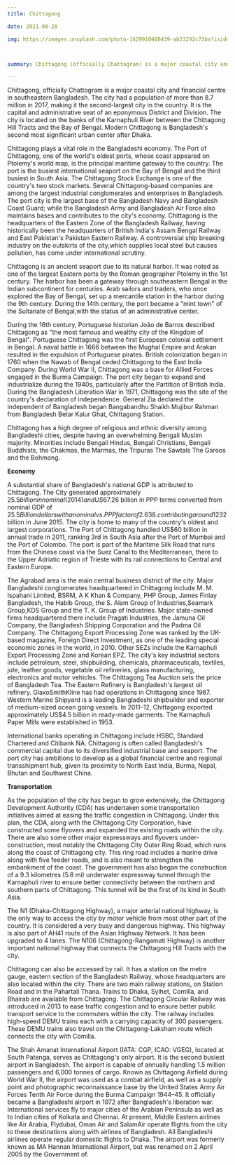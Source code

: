 ```yaml
---
title: Chittagong

date: 2021-08-28

img: https://images.unsplash.com/photo-1629910408439-ab23292c73ba?ixid=MnwxMjA3fDB8MHxwaG90by1wYWdlfHx8fGVufDB8fHx8&ixlib=rb-1.2.1&auto=format&fit=crop&w=634&q=80



summary: Chittagong (officially Chattogram) is a major coastal city and financial centre in southeastern Bangladesh. The city had a population of more than 8.7 million in 2017, making it the second-largest city in the country. It is the capital and administrative seat of an eponymous District and Division. The city is located on the banks of the Karnaphuli River between the Chittagong Hill Tracts and the Bay of Bengal. Modern Chittagong is Bangladesh's second most significant urban center after Dhaka. 

---
```


Chittagong, officially Chattogram is a major coastal city and financial centre in southeastern Bangladesh. The city had a population of more than 8.7 million in 2017, making it the second-largest city in the country. It is the capital and administrative seat of an eponymous District and Division. The city is located on the banks of the Karnaphuli River between the Chittagong Hill Tracts and the Bay of Bengal. Modern Chittagong is Bangladesh's second most significant urban center after Dhaka.

Chittagong plays a vital role in the Bangladeshi economy. The Port of Chittagong, one of the world's oldest ports, whose coast appeared on Ptolemy's world map, is the principal maritime gateway to the country. The port is the busiest international seaport on the Bay of Bengal and the third busiest in South Asia. The Chittagong Stock Exchange is one of the country's two stock markets. Several Chittagong-based companies are among the largest industrial conglomerates and enterprises in Bangladesh. The port city is the largest base of the Bangladesh Navy and Bangladesh Coast Guard; while the Bangladesh Army and Bangladesh Air Force also maintains bases and contributes to the city's economy. Chittagong is the headquarters of the Eastern Zone of the Bangladesh Railway, having historically been the headquarters of British India's Assam Bengal Railway and East Pakistan's Pakistan Eastern Railway. A controversial ship breaking industry on the outskirts of the city,which supplies local steel but causes pollution, has come under international scrutiny.

Chittagong is an ancient seaport due to its natural harbor. It was noted as one of the largest Eastern ports by the Roman geographer Ptolemy in the 1st century. The harbor has been a gateway through southeastern Bengal in the Indian subcontinent for centuries. Arab sailors and traders, who once explored the Bay of Bengal, set up a mercantile station in the harbor during the 9th century. During the 14th century, the port became a "mint town" of the Sultanate of Bengal,with the status of an administrative center.

During the 16th century, Portuguese historian João de Barros described Chittagong as "the most famous and wealthy city of the Kingdom of Bengal". Portuguese Chittagong was the first European colonial settlement in Bengal. A naval battle in 1666 between the Mughal Empire and Arakan resulted in the expulsion of Portuguese pirates. British colonization began in 1760 when the Nawab of Bengal ceded Chittagong to the East India Company. During World War II, Chittagong was a base for Allied Forces engaged in the Burma Campaign. The port city began to expand and industrialize during the 1940s, particularly after the Partition of British India. During the Bangladesh Liberation War in 1971, Chittagong was the site of the country's declaration of independence. General Zia declared the independent of Bangladesh began Bangabandhu Shaikh Mujibur Rahman from Bangladesh Betar Kalur Ghat, Chittagong Station.

Chittagong has a high degree of religious and ethnic diversity among Bangladeshi cities, despite having an overwhelming Bengali Muslim majority. Minorities include Bengali Hindus, Bengali Christians, Bengali Buddhists, the Chakmas, the Marmas, the Tripuras The Sawtals The Garoos and the Bohmong.


**Economy**


A substantial share of Bangladesh's national GDP is attributed to Chittagong. The City generated approximately $25.5 billion in nominal (2014) and US$67.26 billion in PPP terms converted from nominal GDP of $25.5 Billion dollars with a nominal vs. PPP factor of 2.638. contributing around 12% of the nation's economy. Chittagong generates for 40% of Bangladesh's industrial output, 80% of its international trade and 50% of its governmental revenue. The Chittagong Stock Exchange has more than 700 listed companies, with a market capitalisation of US$32 billion in June 2015. The city is home to many of the country's oldest and largest corporations. The Port of Chittagong handled US$60 billion in annual trade in 2011, ranking 3rd in South Asia after the Port of Mumbai and the Port of Colombo. The port is part of the Maritime Silk Road that runs from the Chinese coast via the Suez Canal to the Mediterranean, there to the Upper Adriatic region of Trieste with its rail connections to Central and Eastern Europe.

The Agrabad area is the main central business district of the city. Major Bangladeshi conglomerates headquartered in Chittagong include M. M. Ispahani Limited, BSRM, A K Khan & Company, PHP Group, James Finlay Bangladesh, the Habib Group, the S. Alam Group of Industries,Seamark Group,KDS Group and the T. K. Group of Industries. Major state-owned firms headquartered there include Pragati Industries, the Jamuna Oil Company, the Bangladesh Shipping Corporation and the Padma Oil Company. The Chittagong Export Processing Zone was ranked by the UK-based magazine, Foreign Direct Investment, as one of the leading special economic zones in the world, in 2010. Other SEZs include the Karnaphuli Export Processing Zone and Korean EPZ. The city's key industrial sectors include petroleum, steel, shipbuilding, chemicals, pharmaceuticals, textiles, jute, leather goods, vegetable oil refineries, glass manufacturing, electronics and motor vehicles. The Chittagong Tea Auction sets the price of Bangladesh Tea. The Eastern Refinery is Bangladesh's largest oil refinery. GlaxoSmithKline has had operations in Chittagong since 1967. Western Marine Shipyard is a leading Bangladeshi shipbuilder and exporter of medium-sized ocean going vessels. In 2011–12, Chittagong exported approximately US$4.5 billion in ready-made garments. The Karnaphuli Paper Mills were established in 1953.

International banks operating in Chittagong include HSBC, Standard Chartered and Citibank NA. Chittagong is often called Bangladesh's commercial capital due to its diversified industrial base and seaport. The port city has ambitions to develop as a global financial centre and regional transshipment hub, given its proximity to North East India, Burma, Nepal, Bhutan and Southwest China.


**Transportation**

As the population of the city has begun to grow extensively, the Chittagong Development Authority (CDA) has undertaken some transportation initiatives aimed at easing the traffic congestion in Chittagong. Under this plan, the CDA, along with the Chittagong City Corporation, have constructed some flyovers and expanded the existing roads within the city. There are also some other major expressways and flyovers under-construction, most notably the Chittagong City Outer Ring Road, which runs along the coast of Chittagong city. This ring road includes a marine drive along with five feeder roads, and is also meant to strengthen the embankment of the coast. The government has also began the construction of a 9.3 kilometres (5.8 mi) underwater expressway tunnel through the Karnaphuli river to ensure better connectivity between the northern and southern parts of Chittagong. This tunnel will be the first of its kind in South Asia.

The N1 (Dhaka-Chittagong Highway), a major arterial national highway, is the only way to access the city by motor vehicle from most other part of the country. It is considered a very busy and dangerous highway. This highway is also part of AH41 route of the Asian Highway Network. It has been upgraded to 4 lanes. The N106 (Chittagong-Rangamati Highway) is another important national highway that connects the Chittagong Hill Tracts with the city.




Chittagong can also be accessed by rail. It has a station on the metre gauge, eastern section of the Bangladesh Railway, whose headquarters are also located within the city. There are two main railway stations, on Station Road and in the Pahartali Thana. Trains to Dhaka, Sylhet, Comilla, and Bhairab are available from Chittagong. The Chittagong Circular Railway was introduced in 2013 to ease traffic congestion and to ensure better public transport service to the commuters within the city. The railway includes high-speed DEMU trains each with a carrying capacity of 300 passengers. These DEMU trains also travel on the Chittagong-Laksham route which connects the city with Comilla.



The Shah Amanat International Airport (IATA: CGP, ICAO: VGEG), located at South Patenga, serves as Chittagong's only airport. It is the second busiest airport in Bangladesh. The airport is capable of annually handling 1.5 million passengers and 6,000 tonnes of cargo. Known as Chittagong Airfield during World War II, the airport was used as a combat airfield, as well as a supply point and photographic reconnaissance base by the United States Army Air Forces Tenth Air Force during the Burma Campaign 1944–45.  It officially became a Bangladeshi airport in 1972 after Bangladesh's liberation war. International services fly to major cities of the Arabian Peninsula as well as to Indian cities of Kolkata and Chennai. At present, Middle Eastern airlines like Air Arabia, Flydubai, Oman Air and SalamAir operate flights from the city to these destinations along with airlines of Bangladesh. All Bangladeshi airlines operate regular domestic flights to Dhaka. The airport was formerly known as MA Hannan International Airport, but was renamed on 2 April 2005 by the Government of.

